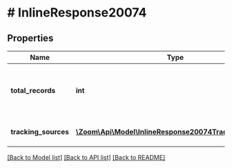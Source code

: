 # # InlineResponse20074

## Properties

Name | Type | Description | Notes
------------ | ------------- | ------------- | -------------
**total_records** | **int** | The total number of registration records for this Webinar. | [optional] 
**tracking_sources** | [**\Zoom\Api\Model\InlineResponse20074TrackingSources[]**](InlineResponse20074TrackingSources.md) | Tracking Sources object. | [optional] 

[[Back to Model list]](../../README.md#documentation-for-models) [[Back to API list]](../../README.md#documentation-for-api-endpoints) [[Back to README]](../../README.md)


